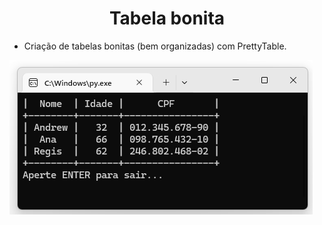 <h1 align="center">Tabela bonita</h1>

- Criação de tabelas bonitas (bem organizadas) com PrettyTable.

![Screenshot](https://github.com/AndrewVargas1991/Tabela-bonita/blob/main/imagens/Tela.png)
